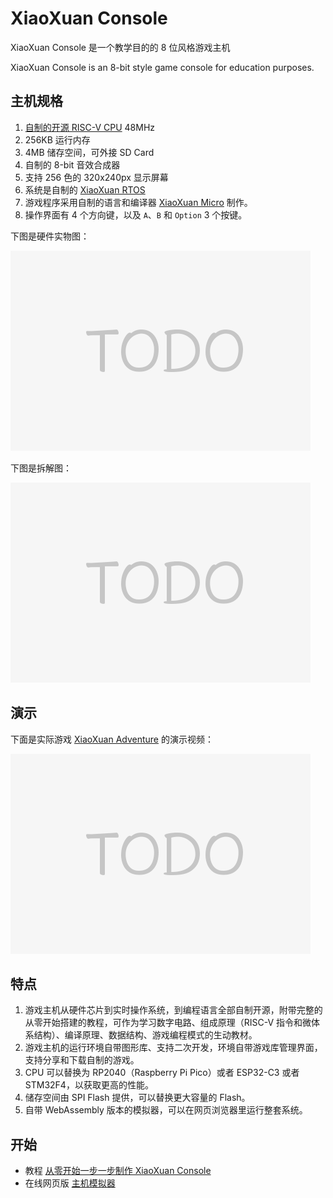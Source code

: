 # XiaoXuan Console

XiaoXuan Console 是一个教学目的的 8 位风格游戏主机

XiaoXuan Console is an 8-bit style game console for education purposes.

## 主机规格

1. [自制的开源 RISC-V CPU](https://github.com/hemashushu/xiaoxuan-rv32-soc) 48MHz
2. 256KB 运行内存
3. 4MB 储存空间，可外接 SD Card
4. 自制的 8-bit 音效合成器
5. 支持 256 色的 320x240px 显示屏幕
6. 系统是自制的 [XiaoXuan RTOS](https://github.com/hemashushu/xiaoxuan-rtos)
7. 游戏程序采用自制的语言和编译器 [XiaoXuan Micro](https://github.com/hemashushu/xiaoxuan-micro) 制作。
8. 操作界面有 4 个方向键，以及 `A`、`B` 和 `Option` 3 个按键。

下图是硬件实物图：

![XiaoXuan Console](images/todo.png)

下图是拆解图：

![XiaoXuan Console](images/todo.png)

## 演示

下面是实际游戏 [XiaoXuan Adventure](https://github.com/hemashushu/xiaoxuan-adventure) 的演示视频：

![XiaoXuan Console](images/todo.png)

## 特点

1. 游戏主机从硬件芯片到实时操作系统，到编程语言全部自制开源，附带完整的从零开始搭建的教程，可作为学习数字电路、组成原理（RISC-V 指令和微体系结构）、编译原理、数据结构、游戏编程模式的生动教材。
2. 游戏主机的运行环境自带图形库、支持二次开发，环境自带游戏库管理界面，支持分享和下载自制的游戏。
3. CPU 可以替换为 RP2040（Raspberry Pi Pico）或者 ESP32-C3 或者 STM32F4，以获取更高的性能。
4. 储存空间由 SPI Flash 提供，可以替换更大容量的 Flash。
5. 自带 WebAssembly 版本的模拟器，可以在网页浏览器里运行整套系统。

## 开始

- 教程 [从零开始一步一步制作 XiaoXuan Console](docs/tutorial/README.md)
- 在线网页版 [主机模拟器](https://hemashushu.github.io/xiaoxuan-console/emulator)
